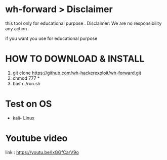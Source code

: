# wh-forward > Disclaimer
this tool only for educational purpose . Disclaimer: We are no responsibility any action .

if you want you use for educational purpose

# HOW TO DOWNLOAD  & INSTALL 
1. git clone https://github.com/wh-hackerexploit/wh-forward.git
2. chmod 777 *
3. bash ./run.sh

# Test on OS
* kali- Linux

# Youtube video
link : https://youtu.be/lxGGfCarV9o





